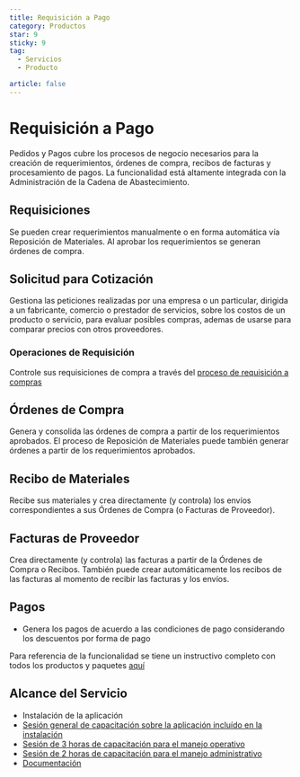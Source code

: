 ```yaml
---
title: Requisición a Pago
category: Productos
star: 9
sticky: 9
tag:
  - Servicios
  - Producto

article: false
---
```

# Requisición a Pago

Pedidos y Pagos cubre los procesos de negocio necesarios para la creación de requerimientos, órdenes de compra, recibos de facturas y procesamiento de pagos. La funcionalidad está altamente integrada con
la Administración de la Cadena de Abastecimiento.

## Requisiciones

Se pueden crear requerimientos manualmente o en forma automática vía Reposición de Materiales. Al aprobar los requerimientos se generan órdenes de compra.

## Solicitud para Cotización

Gestiona las peticiones realizadas por una empresa o un particular, dirigida a un fabricante, comercio o prestador de servicios, sobre los costos de un producto o servicio, para evaluar posibles compras, ademas de usarse para comparar precios con otros proveedores.

### Operaciones de Requisición

Controle sus requisiciones de compra a través del [proceso de requisición a compras](requisition-process.md)

## Órdenes de Compra

Genera y consolida las órdenes de compra a partir de los requerimientos aprobados. El proceso de Reposición de Materiales puede también generar órdenes a partir de los requerimientos aprobados.

## Recibo de Materiales

Recibe sus materiales y crea directamente (y controla) los envíos correspondientes a sus Órdenes de Compra (o Facturas de Proveedor).

## Facturas de Proveedor

Crea directamente (y controla) las facturas a partir de la Órdenes de Compra o Recibos. También puede crear automáticamente los recibos de las facturas al momento de recibir las facturas y los envíos.

## Pagos

- Genera los pagos de acuerdo a las condiciones de pago considerando los descuentos por forma de pago

Para referencia de la funcionalidad se tiene un instructivo completo con todos los productos y paquetes [aquí](https://docs.erpya.com/adempiere/requisition-to-invoice/index.html)

## Alcance del Servicio

- Instalación de la aplicación
- [Sesión general de capacitación sobre la aplicación incluído en la instalación](../learning/training-session.md)
- [Sesión de 3 horas de capacitación para el manejo operativo](../learning/training-session.md)
- [Sesión de 2 horas de capacitación para el manejo administrativo](../learning/training-session.md)
- [Documentación](https://docs.erpya.com/adempiere/requisition-to-invoice/index.html)
